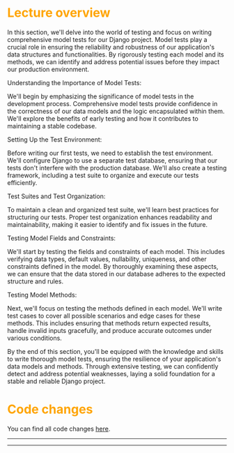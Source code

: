 # <span style="color:orange">Lecture overview</span>

In this section, we'll delve into the world of testing and focus on writing comprehensive model tests for our Django project. Model tests play a crucial role in ensuring the reliability and robustness of our application's data structures and functionalities. By rigorously testing each model and its methods, we can identify and address potential issues before they impact our production environment.

Understanding the Importance of Model Tests:

We'll begin by emphasizing the significance of model tests in the development process. Comprehensive model tests provide confidence in the correctness of our data models and the logic encapsulated within them. We'll explore the benefits of early testing and how it contributes to maintaining a stable codebase.

Setting Up the Test Environment:

Before writing our first tests, we need to establish the test environment. We'll configure Django to use a separate test database, ensuring that our tests don't interfere with the production database. We'll also create a testing framework, including a test suite to organize and execute our tests efficiently.

Test Suites and Test Organization:

To maintain a clean and organized test suite, we'll learn best practices for structuring our tests. Proper test organization enhances readability and maintainability, making it easier to identify and fix issues in the future.

Testing Model Fields and Constraints:

We'll start by testing the fields and constraints of each model. This includes verifying data types, default values, nullability, uniqueness, and other constraints defined in the model. By thoroughly examining these aspects, we can ensure that the data stored in our database adheres to the expected structure and rules.

Testing Model Methods:

Next, we'll focus on testing the methods defined in each model. We'll write test cases to cover all possible scenarios and edge cases for these methods. This includes ensuring that methods return expected results, handle invalid inputs gracefully, and produce accurate outcomes under various conditions.

By the end of this section, you'll be equipped with the knowledge and skills to write thorough model tests, ensuring the resilience of your application's data models and methods. Through extensive testing, we can confidently detect and address potential weaknesses, laying a solid foundation for a stable and reliable Django project.

# <span style="color:orange">Code changes</span>

You can find all code changes [here](https://github.com/bobby-didcoding/build-and-deploy-dockerised-django-app-handbook/pull/6/files).


***
***
